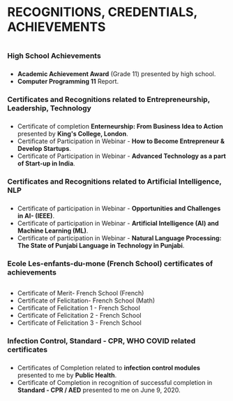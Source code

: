 # RECOGNITIONS, CREDENTIALS, ACHIEVEMENTS <h1>

### High School Achievements <h3>
* **Academic Achievement Award** (Grade 11) presented by high school.
* **Computer Programming 11** Report.
  
### Certificates and Recognitions related to Entrepreneurship, Leadership, Technology <h3>
* Certificate of completion **Enterneurship: From Business Idea to Action** presented by **King's College, London**. 
* Certificate of Participation in Webinar - **How to Become Entrepreneur & Develop Startups**.
* Certificate of Participation in Webinar - **Advanced Technology as a part of Start-up in India**.

 
### Certificates and Recognitions related to Artificial Intelligence, NLP <h3>
* Certificate of participation in Webinar - **Opportunities and Challenges in AI- (IEEE)**.
* Certificate of participation in Webinar -  **Artificial Intelligence (AI) and Machine Learning (ML)**.
* Certificate of participation in Webinar - **Natural Language Processing: The State of Punjabi Language in Technology in Punjabi**.

### Ecole Les-enfants-du-mone (French School) certificates of achievements <h2>
* Certificate of Merit- French School (French)
* Certificate of Felicitation- French School (Math)
* Certificate of Felicitation 1 - French School
* Certificate of Felicitation 2 - French School
* Certificate of Felicitation 3 - French School

### Infection Control, Standard - CPR, WHO COVID related certificates <h3>
 * Certificates of Completion related to **infection control modules** presented to me by **Public Health**.
 * Certificate of Completion in recognition of successful completion in **Standard - CPR / AED** presented to me on June 9, 2020.
